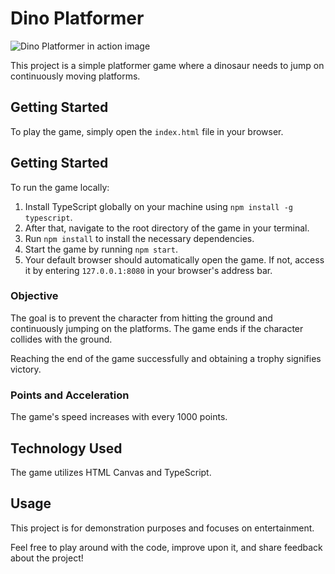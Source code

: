 
# Dino Platformer

<img src="https://github.com/tamaszentai/platformer_game/blob/main/src/assets/images/dino_platformer.png" alt="Dino Platformer in action image">

This project is a simple platformer game where a dinosaur needs to jump on continuously moving platforms.

## Getting Started

To play the game, simply open the `index.html` file in your browser.

## Getting Started

To run the game locally:

1. Install TypeScript globally on your machine using `npm install -g typescript`.
2. After that, navigate to the root directory of the game in your terminal.
3. Run `npm install` to install the necessary dependencies.
4. Start the game by running `npm start`.
5. Your default browser should automatically open the game. If not, access it by entering `127.0.0.1:8080` in your browser's address bar.


### Objective

The goal is to prevent the character from hitting the ground and continuously jumping on the platforms. The game ends if the character collides with the ground.

Reaching the end of the game successfully and obtaining a trophy signifies victory.

### Points and Acceleration

The game's speed increases with every 1000 points.

## Technology Used

The game utilizes HTML Canvas and TypeScript.

## Usage

This project is for demonstration purposes and focuses on entertainment.



Feel free to play around with the code, improve upon it, and share feedback about the project!
